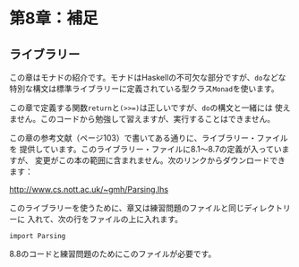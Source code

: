 第8章：補足
===========

ライブラリー
------------

この章はモナドの紹介です。モナドはHaskellの不可欠な部分ですが、`do`などな
特別な構文は標準ライブラリーに定義されている型クラス`Monad`を使います。

この章で定義する関数`return`と`(>>=)`は正しいですが、`do`の構文と一緒には
使えません。このコードから勉強して習えますが、実行することはできません。

この章の参考文献（ページ103）で書いてある通りに、ライブラリー・ファイルを
提供しています。このライブラリー・ファイルに8.1～8.7の定義が入っていますが、
変更がこの本の範囲に含まれません。次のリンクからダウンロードできます：

http://www.cs.nott.ac.uk/~gmh/Parsing.lhs

このライブラリーを使うために、章又は練習問題のファイルと同じディレクトリーに
入れて、次の行をファイルの上に入れます。

    import Parsing

8.8のコードと練習問題のためにこのファイルが必要です。
